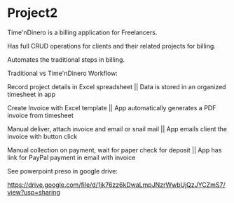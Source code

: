 # Project2

Time'nDinero is a billing application for Freelancers.

Has full CRUD operations for clients and their related projects for billing.

Automates the traditional steps in billing.

Traditional vs Time'nDinero Workflow:

Record project details in Excel spreadsheet || Data is stored in an organized timesheet in app

Create Invoice with Excel template || App automatically generates a PDF invoice from timesheet

Manual deliver, attach invoice and email or snail mail || App emails client the invoice with button click

Manual collection on payment, wait for paper check for deposit || App has link for PayPal payment in email with invoice

See powerpoint preso in google drive:

https://drive.google.com/file/d/1jk76zz6kDwaLmpJNzrWwbUjQzJYCZmS7/view?usp=sharing

